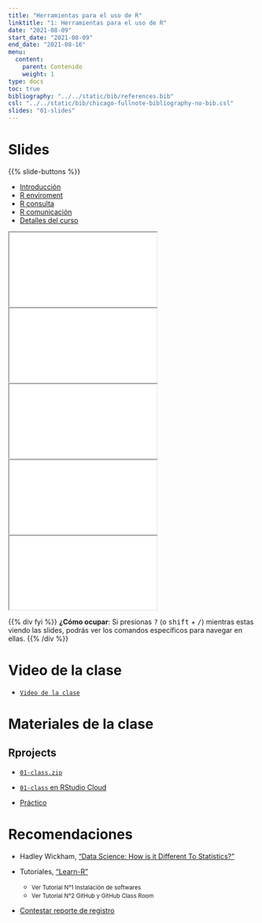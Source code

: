 ```yaml
---
title: "Herramientas para el uso de R"
linktitle: "1: Herramientas para el uso de R"
date: "2021-08-09"
start_date: "2021-08-09"
end_date: "2021-08-16"
menu:
  content:
    parent: Contenido
    weight: 1
type: docs
toc: true
bibliography: "../../static/bib/references.bib"
csl: "../../static/bib/chicago-fullnote-bibliography-no-bib.csl"
slides: "01-slides"
---
```


# Slides

{{% slide-buttons %}}

<ul class="nav nav-tabs" id="slide-tabs" role="tablist">
<li class="nav-item">
<a class="nav-link active" id="introducción-tab" data-toggle="tab" href="#introducción" role="tab" aria-controls="introducción" aria-selected="true">Introducción</a>
</li>
<li class="nav-item">
<a class="nav-link" id="r-enviroment-tab" data-toggle="tab" href="#r-enviroment" role="tab" aria-controls="r-enviroment" aria-selected="false">R enviroment</a>
</li>
<li class="nav-item">
<a class="nav-link" id="r-consulta-tab" data-toggle="tab" href="#r-consulta" role="tab" aria-controls="r-consulta" aria-selected="false">R consulta</a>
</li>
<li class="nav-item">
<a class="nav-link" id="r-comunicación-tab" data-toggle="tab" href="#r-comunicación" role="tab" aria-controls="r-comunicación" aria-selected="false">R comunicación</a>
</li>
<li class="nav-item">
<a class="nav-link" id="detalles-del-curso-tab" data-toggle="tab" href="#detalles-del-curso" role="tab" aria-controls="detalles-del-curso" aria-selected="false">Detalles del curso</a>
</li>
</ul>

<div id="slide-tabs" class="tab-content">

<div id="introducción" class="tab-pane fade show active" role="tabpanel" aria-labelledby="introducción-tab">

<div class="embed-responsive embed-responsive-16by9">

<iframe class="embed-responsive-item" src="/slides/01-slides.html#1">
</iframe>

</div>

</div>

<div id="r-enviroment" class="tab-pane fade" role="tabpanel" aria-labelledby="r-enviroment-tab">

<div class="embed-responsive embed-responsive-16by9">

<iframe class="embed-responsive-item" src="/slides/01-slides.html#15">
</iframe>

</div>

</div>

<div id="r-consulta" class="tab-pane fade" role="tabpanel" aria-labelledby="r-consulta-tab">

<div class="embed-responsive embed-responsive-16by9">

<iframe class="embed-responsive-item" src="/slides/01-slides.html#27">
</iframe>

</div>

</div>

<div id="r-comunicación" class="tab-pane fade" role="tabpanel" aria-labelledby="r-comunicación-tab">

<div class="embed-responsive embed-responsive-16by9">

<iframe class="embed-responsive-item" src="/slides/01-slides.html#37">
</iframe>

</div>

</div>

<div id="detalles-del-curso" class="tab-pane fade" role="tabpanel" aria-labelledby="detalles-del-curso-tab">

<div class="embed-responsive embed-responsive-16by9">

<iframe class="embed-responsive-item" src="/slides/01-slides.html#54">
</iframe>

</div>

</div>

</div>

{{% div fyi %}}
**¿Cómo ocupar**: Si presionas <kbd>?</kbd> (o <kbd>shift</kbd> + <kbd>/</kbd>) mientras estas viendo las slides, podrás ver los comandos específicos para navegar en ellas.
{{% /div %}}

# Video de la clase

-   [<i class="fas fa-video"></i> `Video de la clase`](https://zoom.us/rec/share/PdLPOrIHkpBVdTkgvXMiOg3qFFleQyGS69Oyw7NscfOm7sp22MOPAuEOzjxr_K95.1FlRHivevPxpmUBc?startTime=1628539312000)

# Materiales de la clase

## Rprojects

-   [<i class="fas fa-file-archive"></i> `01-class.zip`](../../projects/01-class/01-class.zip)

-   [<i class="fas fa-external-link-square-alt"></i> `01-class` en RStudio Cloud](https://rstudio.cloud/project/2757583)

-   [<i class="fas fa-laptop-code"></i> Práctico](https://learn-r-uah.netlify.app/example/01-practico/)

# Recomendaciones

-   <i class="fas fa-book"></i> Hadley Wickham, [“Data Science: How is it Different To Statistics?”](http://bulletin.imstat.org/2014/09/data-science-how-is-it-different-to-statistics%E2%80%89/)

-   <i class="fab fa-youtube"></i> Tutoriales, [“Learn-R”](https://www.youtube.com/watch?v=UOoMzaWOQJA)

    -   <small>Ver Tutorial N°1 Instalación de softwares</small>
    -   <small>Ver Tutorial N°2 GitHub y GitHub Class Room</small>

-   <i class="fas fa-external-link-square-alt"></i> [Contestar reporte de registro](https://learn-r.formr.org)
